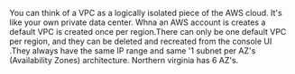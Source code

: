 You can think of a VPC as a logically isolated piece of the AWS cloud. It's like your own private data center. Whna an AWS account is creates a default VPC is created once per region.There can only be one default VPC per region, and they can be deleted and recreated from the console UI .They always have the same IP range and same '1 subnet per AZ's (Availability Zones) architecture. Northern virginia has 6 AZ's.

